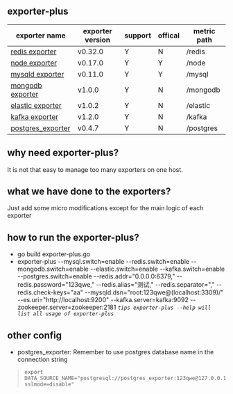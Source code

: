 ## exporter-plus

| exporter name | exporter version | support  |offical|metric path|
| ------ | ------ | ------ | ------ |------ |
| [redis exporter](https://github.com/oliver006/redis_exporter) | v0.32.0 | Y |N|/redis|
| [node exporter](https://github.com/prometheus/node_exporter) | v0.17.0 | Y|Y|/node|
| [mysqld exporter](https://github.com/prometheus/mysqld_exporter) | v0.11.0 | Y|Y|/mysql|
| [mongodb exporter](https://github.com/dcu/mongodb_exporter) | v1.0.0 | Y |N|/mongodb|
| [elastic exporter](https://github.com/justwatchcom/elasticsearch_exporter) | v1.0.2 | Y | N |/elastic|
| [kafka exporter](https://github.com/danielqsj/kafka_exporter) | v1.2.0 | Y | N |/kafka|
| [postgres_exporter](https://github.com/wrouesnel/postgres_exporter) | v0.4.7 | Y | N |/postgres|

## why need exporter-plus?
It is not that easy to manage too many exporters on one host.

## what we have done to the exporters?
Just add some micro modifications except for the main logic of each
exporter

## how to run the exporter-plus?
* go build exporter-plus.go 
* exporter-plus --mysql.switch=enable --redis.switch=enable --mongodb.switch=enable --elastic.switch=enable
  --kafka.switch=enable --postgres.switch=enable
  --redis.addr="0.0.0.0:6379," --redis.password="123qwe,"
  --redis.alias="测试," --redis.separator="," --redis.check-keys="aa"
  --mysqld.dsn="root:123qwe@(localhost:3309)/" --es.uri="http://localhost:9200" --kafka.server=kafka:9092
  --zookeeper.server=zookeeper:2181
  *`tips exporter-plus --help will list all usage of exporter-plus`*
  
  
## other config
* postgres_exporter: Remember to use postgres database name in the connection string
> ```
> export DATA_SOURCE_NAME="postgresql://postgres_exporter:123qwe@127.0.0.1:5432/postgres?sslmode=disable"
> ```
